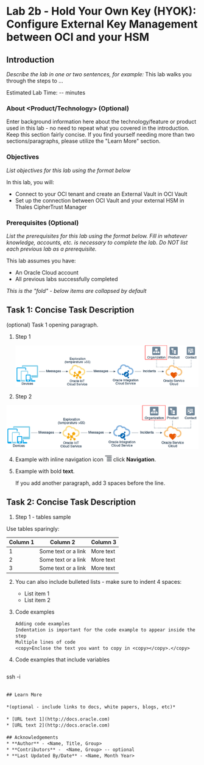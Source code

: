 # Lab 2b - Hold Your Own Key (HYOK): Configure External Key Management between OCI and your HSM


## Introduction

*Describe the lab in one or two sentences, for example:* This lab walks you through the steps to ...

Estimated Lab Time: -- minutes

### About <Product/Technology> (Optional)
Enter background information here about the technology/feature or product used in this lab - no need to repeat what you covered in the introduction. Keep this section fairly concise. If you find yourself needing more than two sections/paragraphs, please utilize the "Learn More" section.

### Objectives

*List objectives for this lab using the format below*

In this lab, you will:
* Connect to your OCI tenant and create an External Vault in OCI Vault
* Set up the connection between OCI Vault and your external HSM in Thales CipherTrust Manager 

### Prerequisites (Optional)

*List the prerequisites for this lab using the format below. Fill in whatever knowledge, accounts, etc. is necessary to complete the lab. Do NOT list each previous lab as a prerequisite.*

This lab assumes you have:
* An Oracle Cloud account
* All previous labs successfully completed


*This is the "fold" - below items are collapsed by default*

## Task 1: Concise Task Description

(optional) Task 1 opening paragraph.

1. Step 1

	![Image alt text](images/sample1.png)

2. Step 2

  ![Image alt text](images/sample1.png)

4. Example with inline navigation icon ![Image alt text](images/sample2.png) click **Navigation**.

5. Example with bold **text**.

   If you add another paragraph, add 3 spaces before the line.

## Task 2: Concise Task Description

1. Step 1 - tables sample

  Use tables sparingly:

  | Column 1 | Column 2 | Column 3 |
  | --- | --- | --- |
  | 1 | Some text or a link | More text  |
  | 2 |Some text or a link | More text |
  | 3 | Some text or a link | More text |

2. You can also include bulleted lists - make sure to indent 4 spaces:

    - List item 1
    - List item 2

3. Code examples

    ```
    Adding code examples
  	Indentation is important for the code example to appear inside the step
    Multiple lines of code
  	<copy>Enclose the text you want to copy in <copy></copy>.</copy>
    ```

4. Code examples that include variables

	```
  <copy>ssh -i <ssh-key-file></copy>
  ```

## Learn More

*(optional - include links to docs, white papers, blogs, etc)*

* [URL text 1](http://docs.oracle.com)
* [URL text 2](http://docs.oracle.com)

## Acknowledgements
* **Author** - <Name, Title, Group>
* **Contributors** -  <Name, Group> -- optional
* **Last Updated By/Date** - <Name, Month Year>
